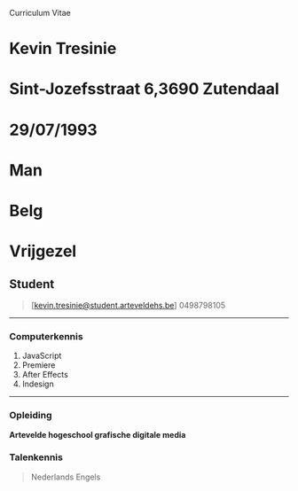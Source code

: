 Curriculum Vitae

# Kevin Tresinie
# Sint-Jozefsstraat 6,3690 Zutendaal
# 29/07/1993
# Man
# Belg
# Vrijgezel
## Student

> [kevin.tresinie@student.arteveldehs.be]
> 0498798105

------

### Computerkennis

1. JavaScript
1. Premiere
1. After Effects
1. Indesign

------


### Opleiding

**Artevelde hogeschool grafische digitale media**

### Talenkennis
> Nederlands
> Engels